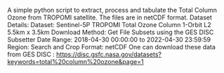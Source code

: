 A simple python script to extract, process and tabulate the Total Column Ozone from TROPOMI satellite. The files are in netCDF format.
Dataset Details:
    Dataset: Sentinel-5P TROPOMI Total Ozone Column 1-Orbit L2 5.5km x 3.5km
    Download Method: Get File Subsets using the GES DISC Subsetter
    Date Range: 2018-04-30 00:00:00 to 2022-04-30 23:59:59
    Region: Search and Crop
    Format: netCDF
  One can download these data from GES DISC : https://disc.gsfc.nasa.gov/datasets?keywords=total%20column%20ozone&page=1
